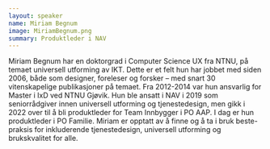 ```yaml
---
layout: speaker
name: Miriam Begnum
image: MiriamBegnum.png
summary: Produktleder i NAV
---
```

Miriam Begnum har en doktorgrad i Computer Science UX fra NTNU, på temaet universell utforming av IKT. Dette er et felt hun har jobbet med siden 2006, både som designer, foreleser og forsker – med snart 30 vitenskapelige publikasjoner på temaet. Fra 2012-2014 var hun ansvarlig for Master i IxD ved NTNU Gjøvik. Hun ble ansatt i NAV i 2019 som seniorrådgiver innen universell utforming og tjenestedesign, men gikk i 2022 over til å bli produktleder for Team Innbygger i PO AAP. I dag er hun produktleder i PO Familie. Miriam er opptatt av å finne og å ta i bruk beste-praksis for inkluderende tjenestedesign, universell utforming og brukskvalitet for alle.
